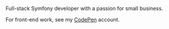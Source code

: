 Full-stack Symfony developer with a passion for small business.

For front-end work, see my [CodePen](https://codepen.io/AdamBlum) account.
